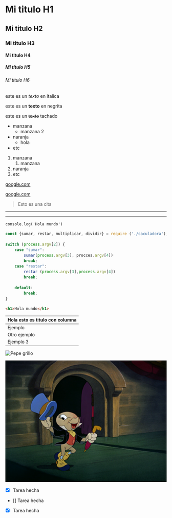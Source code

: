 <!-- Asi es como se comenta en HTML -->
<!--Para Visualizar tanto el codigo como la previsualizacion se teclea: F1 o Ctrl+Shift+P y se busca la opcion markdown open preview-->

<!-- Encabezados -->

# Mi titulo H1
## Mi titulo H2
### Mi titulo H3
#### Mi titulo H4
##### Mi titulo H5
###### Mi titulo H6


<!-- italic -->
este es un *texto* en italica

<!-- strong -->
este es un **texto** en negrita

<!-- strikethrough -->
este es un ~~texto~~ <!--Para hacerlo es Alt+126--> tachado

<!-- UL -->
* manzana
    * manzana 2
* naranja
    * hola
* etc

1. manzana
    1. manzana
2. naranja
3. etc

<!-- Asi se pueden poner textos con encales -->
[google.com](https://www.google.com)
<!-- Para ponerle un texto, dentro del parentesis se le escribe el spring -->
[google.com](https://www.google.com "Esto te lleva a google")

<!-- con el > se puede citar frases -->
> Esto es una cita

<!-- Asi se generan lineas -->

---
___

<!-- Para escribir codigo hay que ponerlo dentro de comillas `` -->
`console.log('Hola mundo')`
<!-- Para escribir un bloque de codigo con varias lineas van dentro de triple comillas `````` y en los primeros se puede poner que clase de codigo es para que lo remarque -->
```javascript
const {sumar, restar, multiplicar, dividir} = require ('./caculadora');

switch (process.argv[2]) {
    case "sumar":
        sumar(process.argv[3], procces.argv[4])
        break;
    case "restar":
        restar (process.argv[3],process.argv[4])
        break;

    default:
        break;
}
```

```html
<h1>Hola mundo</h1>
```

<!-- Para hacer textos con regla -->
| Hola esto es titulo con columna   |
|-----------------------------------|
| Ejemplo   |
| Otro ejemplo  |
|Ejemplo 3  |

<!-- Para poner imagenes -->
![Pepe grillo](https://upload.wikimedia.org/wikipedia/commons/b/b5/Jiminy_Cricket.png "Pepe Grillo")

![pepe grillo](pepegrillo.png "Pepe Grillo")

<!-- Para poner listas en Git -->

* [x] Tarea hecha
* [] Tarea hecha
* [x] Tarea hecha
